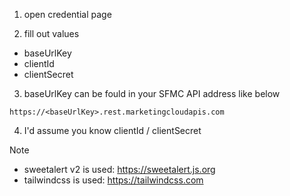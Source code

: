 1. open credential page

2. fill out values
- baseUrlKey
- clientId
- clientSecret


3. baseUrlKey can be fould in your SFMC API address like below
```
https://<baseUrlKey>.rest.marketingcloudapis.com
```

4. I'd assume you know clientId / clientSecret


Note
- sweetalert v2 is used: https://sweetalert.js.org
- tailwindcss is used: https://tailwindcss.com